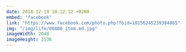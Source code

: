 ```yaml
---
date: 2018-12-19 10:12:12 +0200
embed: "facebook"
link: "https://www.facebook.com/photo.php?fbid=10156245239384865"
img: "/img/life/00880_item.md.jpg"
imageWidth: 2048
imageHeight: 1536
---
```

